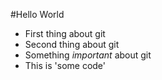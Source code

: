#Hello World

- First thing about git
- Second thing about git
- Something *important* about git
- This is 'some code'
